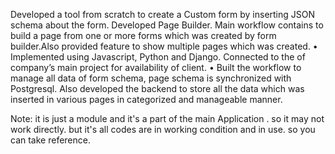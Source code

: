 Developed a tool from scratch to create a Custom form by inserting JSON schema about the form. Developed Page Builder. 
Main workflow contains to build a page from one or more forms which was created by form builder.Also provided feature to 
show multiple pages which was created. 
• Implemented using Javascript, Python and Django. Connected to the of company’s main project for availability of client. 
• Built the workflow to manage all data of form schema, page schema is synchronized with Postgresql. Also developed the 
backend to store all the data which was inserted in various pages in categorized and manageable manner. 


Note:
it is just a module and it's a part of the main Application . so it may not work directly. but it's all codes are in working condition and in use. so you can take reference.
